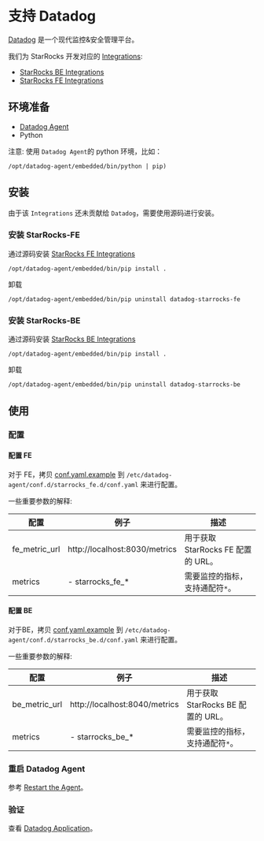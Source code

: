 # 支持 Datadog

[Datadog](https://www.datadoghq.com/) 是一个现代监控&安全管理平台。

我们为 StarRocks 开发对应的 [Integrations](https://docs.datadoghq.com/integrations/):

- [StarRocks BE Integrations](https://github.com/StarRocks/starrocks/tree/main/contrib/datadog-connector/starrocks_be)
- [StarRocks FE Integrations](https://github.com/StarRocks/starrocks/tree/main/contrib/datadog-connector/starrocks_fe)

## 环境准备

- [Datadog Agent](https://docs.datadoghq.com/getting_started/agent/)
- Python

注意: 使用 `Datadog Agent`的 python 环境，比如：

```shell
/opt/datadog-agent/embedded/bin/python | pip)
```

## 安装

由于该 `Integrations` 还未贡献给 `Datadog`，需要使用源码进行安装。

### 安装 StarRocks-FE

通过源码安装 [StarRocks FE Integrations](https://github.com/StarRocks/starrocks/tree/main/contrib/datadog-connector/starrocks_fe)

```shell
/opt/datadog-agent/embedded/bin/pip install .
```

卸载

```shell
/opt/datadog-agent/embedded/bin/pip uninstall datadog-starrocks-fe
```

### 安装 StarRocks-BE

通过源码安装 [StarRocks BE Integrations](https://github.com/StarRocks/starrocks/tree/main/contrib/datadog-connector/starrocks_be)

```shell
/opt/datadog-agent/embedded/bin/pip install .
```

卸载

```shell
/opt/datadog-agent/embedded/bin/pip uninstall datadog-starrocks-be
```

## 使用

### 配置

#### 配置 FE

对于 FE，拷贝 [conf.yaml.example](https://github.com/StarRocks/starrocks/blob/main/contrib/datadog-connector/starrocks_fe/datadog_checks/starrocks_fe/data/conf.yaml.example) 到 `/etc/datadog-agent/conf.d/starrocks_fe.d/conf.yaml` 来进行配置。

一些重要参数的解释:

| **配置** | **例子** | **描述** |
| -------------------------------------- | ------------ | ---------------------------------------------- |
| fe_metric_url | http://localhost:8030/metrics | 用于获取 StarRocks FE 配置的 URL。|
| metrics | - starrocks_fe_* | 需要监控的指标，支持通配符`*`。| 

#### 配置 BE

对于BE，拷贝 [conf.yaml.example](https://github.com/StarRocks/starrocks/blob/main/contrib/datadog-connector/starrocks_be/datadog_checks/starrocks_be/data/conf.yaml.example) 到 `/etc/datadog-agent/conf.d/starrocks_be.d/conf.yaml` 来进行配置。

一些重要参数的解释:

| **配置** | **例子** | **描述** |
  | -------------------------------------- | ------------ | ------------------------------------------------------------ |
   | be_metric_url | http://localhost:8040/metrics | 用于获取 StarRocks BE 配置的 URL。 |
   | metrics | - starrocks_be_* | 需要监控的指标，支持通配符`*`。 |

### 重启 Datadog Agent

参考 [Restart the Agent](https://docs.datadoghq.com/agent/guide/agent-commands/#start-stop-and-restart-the-agent)。

### 验证

查看 [Datadog Application](https://docs.datadoghq.com/getting_started/application/)。

